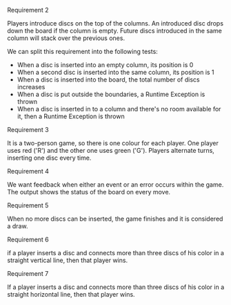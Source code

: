 Requirement 2

Players introduce discs on the top of the columns. An introduced disc drops down the board if the column is empty. Future discs introduced in the same column will stack over the previous ones.


We can split this requirement into the following tests:

- When a disc is inserted into an empty column, its position is 0
- When a second disc is inserted into the same column, its position is 1
- When a disc is inserted into the board, the total number of discs increases
- When a disc is put outside the boundaries, a Runtime Exception is thrown
- When a disc is inserted in to a column and there's no room available for it, then a Runtime Exception is thrown


Requirement 3

It is a two-person game, so there is one colour for each player. One player uses red ('R') and the other one uses green ('G'). Players alternate turns, inserting one disc every time.


Requirement 4

We want feedback when either an event or an error occurs within the game. The output shows the status of the board on every move.

Requirement 5

When no more discs can be inserted, the game finishes and it is considered a draw.


Requirement 6

if a player inserts a disc and connects more than three discs of his color in a straight vertical line, then that player wins.

Requirement 7

If a player inserts a disc and connects more than three discs of his color in a straight horizontal line, then that player wins.